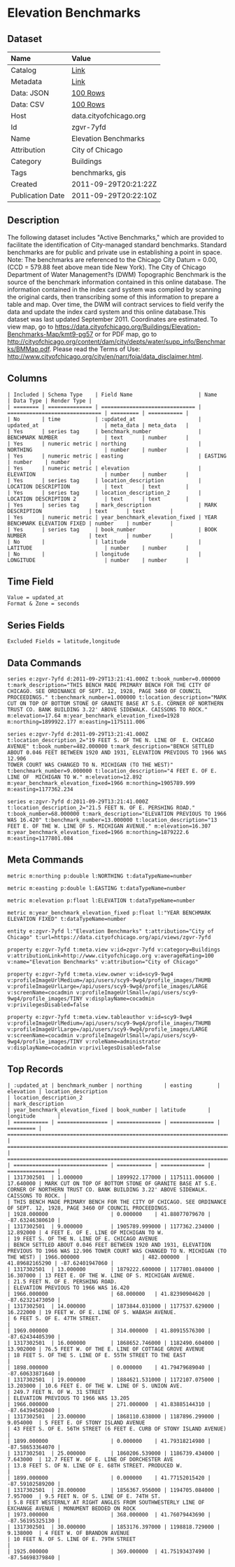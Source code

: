 # Elevation Benchmarks

## Dataset

| Name | Value |
| :--- | :---- |
| Catalog | [Link](https://catalog.data.gov/dataset/elevation-benchmarks-a8a8f) |
| Metadata | [Link](https://data.cityofchicago.org/api/views/zgvr-7yfd) |
| Data: JSON | [100 Rows](https://data.cityofchicago.org/api/views/zgvr-7yfd/rows.json?max_rows=100) |
| Data: CSV | [100 Rows](https://data.cityofchicago.org/api/views/zgvr-7yfd/rows.csv?max_rows=100) |
| Host | data.cityofchicago.org |
| Id | zgvr-7yfd |
| Name | Elevation Benchmarks |
| Attribution | City of Chicago |
| Category | Buildings |
| Tags | benchmarks, gis |
| Created | 2011-09-29T20:21:22Z |
| Publication Date | 2011-09-29T20:22:10Z |

## Description

The following dataset includes "Active Benchmarks," which are provided to facilitate the identification of City-managed standard benchmarks. Standard benchmarks are for public and private use in establishing a point in space. Note: The benchmarks are referenced to the Chicago City Datum = 0.00, (CCD = 579.88 feet above mean tide New York). The City of Chicago Department of Water Management?s (DWM) Topographic Benchmark is the source of the benchmark information contained in this online database. The information contained in the index card system was compiled by scanning the original cards, then transcribing some of this information to prepare a table and map. Over time, the DWM will contract services to field verify the data and update the index card system and this online database.This dataset was last updated September 2011. Coordinates are estimated. To view map, go to https://data.cityofchicago.org/Buildings/Elevation-Benchmarks-Map/kmt9-pg57 or for PDF map, go to http://cityofchicago.org/content/dam/city/depts/water/supp_info/Benchmarks/BMMap.pdf. Please read the Terms of Use: http://www.cityofchicago.org/city/en/narr/foia/data_disclaimer.html.

## Columns

```ls
| Included | Schema Type    | Field Name                     | Name                           | Data Type | Render Type |
| ======== | ============== | ============================== | ============================== | ========= | =========== |
| No       | time           | :updated_at                    | updated_at                     | meta_data | meta_data   |
| Yes      | series tag     | benchmark_number               | BENCHMARK NUMBER               | text      | number      |
| Yes      | numeric metric | northing                       | NORTHING                       | number    | number      |
| Yes      | numeric metric | easting                        | EASTING                        | number    | number      |
| Yes      | numeric metric | elevation                      | ELEVATION                      | number    | number      |
| Yes      | series tag     | location_description           | LOCATION DESCRIPTION           | text      | text        |
| Yes      | series tag     | location_description_2         | LOCATION DESCRIPTION 2         | text      | text        |
| Yes      | series tag     | mark_description               | MARK DESCRIPTION               | text      | text        |
| Yes      | numeric metric | year_benchmark_elevation_fixed | YEAR BENCHMARK ELEVATION FIXED | number    | number      |
| Yes      | series tag     | book_number                    | BOOK NUMBER                    | text      | number      |
| No       |                | latitude                       | LATITUDE                       | number    | number      |
| No       |                | longitude                      | LONGITUDE                      | number    | number      |
```

## Time Field

```ls
Value = updated_at
Format & Zone = seconds
```

## Series Fields

```ls
Excluded Fields = latitude,longitude
```

## Data Commands

```ls
series e:zgvr-7yfd d:2011-09-29T13:21:41.000Z t:book_number=0.000000 t:mark_description="THIS BENCH MADE PRIMARY BENCH FOR THE CITY OF CHICAGO. SEE ORDINANCE OF SEPT. 12, 1928, PAGE 3460 OF COUNCIL PROCEEDINGS." t:benchmark_number=1.000000 t:location_description="MARK CUT ON TOP OF BOTTOM STONE OF GRANITE BASE AT S.E. CORNER OF NORTHERN TRUST CO. BANK BUILDING 3.22' ABOVE SIDEWALK. CAISSONS TO ROCK." m:elevation=17.64 m:year_benchmark_elevation_fixed=1928 m:northing=1899922.177 m:easting=1175111.006

series e:zgvr-7yfd d:2011-09-29T13:21:41.000Z t:location_description_2="19 FEET S. OF THE N. LINE OF  E. CHICAGO AVENUE" t:book_number=482.000000 t:mark_description="BENCH SETTLED ABOUT 0.046 FEET BETWEEN 1920 AND 1931, ELEVATION PREVIOUS TO 1966 WAS 12.906
TOWER COURT WAS CHANGED TO N. MICHIGAN (TO THE WEST)" t:benchmark_number=9.000000 t:location_description="4 FEET E. OF E. LINE OF  MICHIGAN TO W." m:elevation=12.892 m:year_benchmark_elevation_fixed=1966 m:northing=1905789.999 m:easting=1177362.234

series e:zgvr-7yfd d:2011-09-29T13:21:41.000Z t:location_description_2="21.5 FEET N. OF E. PERSHING ROAD." t:book_number=68.000000 t:mark_description="ELEVATION PREVIOUS TO 1966 WAS 16.420" t:benchmark_number=13.000000 t:location_description="13 FEET E. OF THE W. LINE OF S. MICHIGAN AVENUE." m:elevation=16.307 m:year_benchmark_elevation_fixed=1966 m:northing=1879222.6 m:easting=1177801.084
```

## Meta Commands

```ls
metric m:northing p:double l:NORTHING t:dataTypeName=number

metric m:easting p:double l:EASTING t:dataTypeName=number

metric m:elevation p:float l:ELEVATION t:dataTypeName=number

metric m:year_benchmark_elevation_fixed p:float l:"YEAR BENCHMARK ELEVATION FIXED" t:dataTypeName=number

entity e:zgvr-7yfd l:"Elevation Benchmarks" t:attribution="City of Chicago" t:url=https://data.cityofchicago.org/api/views/zgvr-7yfd

property e:zgvr-7yfd t:meta.view v:id=zgvr-7yfd v:category=Buildings v:attributionLink=http://www.cityofchicago.org v:averageRating=100 v:name="Elevation Benchmarks" v:attribution="City of Chicago"

property e:zgvr-7yfd t:meta.view.owner v:id=scy9-9wg4 v:profileImageUrlMedium=/api/users/scy9-9wg4/profile_images/THUMB v:profileImageUrlLarge=/api/users/scy9-9wg4/profile_images/LARGE v:screenName=cocadmin v:profileImageUrlSmall=/api/users/scy9-9wg4/profile_images/TINY v:displayName=cocadmin v:privilegesDisabled=false

property e:zgvr-7yfd t:meta.view.tableauthor v:id=scy9-9wg4 v:profileImageUrlMedium=/api/users/scy9-9wg4/profile_images/THUMB v:profileImageUrlLarge=/api/users/scy9-9wg4/profile_images/LARGE v:screenName=cocadmin v:profileImageUrlSmall=/api/users/scy9-9wg4/profile_images/TINY v:roleName=administrator v:displayName=cocadmin v:privilegesDisabled=false
```

## Top Records

```ls
| :updated_at | benchmark_number | northing       | easting        | elevation | location_description                                                                                                                       | location_description_2                                                        | mark_description                                                                                                                                 | year_benchmark_elevation_fixed | book_number | latitude       | longitude       | 
| =========== | ================ | ============== | ============== | ========= | ========================================================================================================================================== | ============================================================================= | ================================================================================================================================================ | ============================== | =========== | ============== | =============== | 
| 1317302501  | 1.000000         | 1899922.177000 | 1175111.006000 | 17.640000 | MARK CUT ON TOP OF BOTTOM STONE OF GRANITE BASE AT S.E. CORNER OF NORTHERN TRUST CO. BANK BUILDING 3.22' ABOVE SIDEWALK. CAISSONS TO ROCK. |                                                                               | THIS BENCH MADE PRIMARY BENCH FOR THE CITY OF CHICAGO. SEE ORDINANCE OF SEPT. 12, 1928, PAGE 3460 OF COUNCIL PROCEEDINGS.                        | 1928.000000                    | 0.000000    | 41.88077079670 | -87.63246380610 | 
| 1317302501  | 9.000000         | 1905789.999000 | 1177362.234000 | 12.892000 | 4 FEET E. OF E. LINE OF MICHIGAN TO W.                                                                                                     | 19 FEET S. OF THE N. LINE OF E. CHICAGO AVENUE                                | BENCH SETTLED ABOUT 0.046 FEET BETWEEN 1920 AND 1931, ELEVATION PREVIOUS TO 1966 WAS 12.906 TOWER COURT WAS CHANGED TO N. MICHIGAN (TO THE WEST) | 1966.000000                    | 482.000000  | 41.89682165290 | -87.62401947060 | 
| 1317302501  | 13.000000        | 1879222.600000 | 1177801.084000 | 16.307000 | 13 FEET E. OF THE W. LINE OF S. MICHIGAN AVENUE.                                                                                           | 21.5 FEET N. OF E. PERSHING ROAD.                                             | ELEVATION PREVIOUS TO 1966 WAS 16.420                                                                                                            | 1966.000000                    | 68.000000   | 41.82390904620 | -87.62321473050 | 
| 1317302501  | 14.000000        | 1873844.031000 | 1177537.629000 | 16.222000 | 19 FEET W. OF E. LINE OF S. WABASH AVENUE.                                                                                                 | 6 FEET S. OF E. 47TH STREET.                                                  |                                                                                                                                                  | 1969.000000                    | 314.000000  | 41.80915576300 | -87.62434405390 | 
| 1317302501  | 16.000000        | 1868652.746000 | 1182490.604000 | 13.902000 | 76.5 FEET W. OF THE E. LINE OF COTTAGE GROVE AVENUE                                                                                        | 18 FEET S. OF THE S. LINE OF E. 55TH STREET TO THE EAST                       |                                                                                                                                                  | 1898.000000                    | 0.000000    | 41.79479689040 | -87.60633871640 | 
| 1317302501  | 19.000000        | 1884621.531000 | 1172107.075000 | 13.203000 | 10.6 FEET E. OF THE W. LINE OF S. UNION AVE.                                                                                               | 249.7 FEET N. OF W. 31 STREET                                                 | ELEVATION PREVIOUS TO 1966 WAS 13.205                                                                                                            | 1966.000000                    | 271.000000  | 41.83885144310 | -87.64394502040 | 
| 1317302501  | 23.000000        | 1868110.638000 | 1187896.299000 | 9.054000  | 5 FEET E. OF STONY ISLAND AVENUE                                                                                                           | 43 FEET S. OF E. 56TH STREET (6 FEET E. CURB OF STONY ISLAND AVENUE)          |                                                                                                                                                  | 1899.000000                    | 0.000000    | 41.79318214980 | -87.58653364070 | 
| 1317302501  | 25.000000        | 1860206.539000 | 1186739.434000 | 7.643000  | 12.7 FEET W. OF E. LINE OF DORCHESTER AVE                                                                                                  | 13.8 FEET S. OF N. LINE OF E. 68TH STREET. PRODUCED W.                        |                                                                                                                                                  | 1899.000000                    | 0.000000    | 41.77152015420 | -87.59102589200 | 
| 1317302501  | 28.000000        | 1856367.956000 | 1194705.084000 | 7.957000  | 9.5 FEET N. OF S. LINE OF E. 74TH ST.                                                                                                      | 5.8 FEET WESTERNLY AT RIGHT ANGLES FROM SOUTHWESTERLY LINE OF EXCHANGE AVENUE | MONUMENT BEDDED ON ROCK                                                                                                                          | 1973.000000                    | 368.000000  | 41.76079443690 | -87.56195325130 | 
| 1317302501  | 30.000000        | 1853176.397000 | 1198818.729000 | 9.138000  | 4 FEET W. OF BRANDON AVENUE                                                                                                                | 10 FEET N. OF S. LINE OF E. 79TH STREET                                       |                                                                                                                                                  | 1925.000000                    | 369.000000  | 41.75193437490 | -87.54698379840 | 
```
